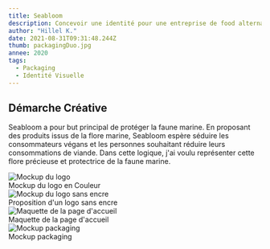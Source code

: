 ```yaml
---
title: Seabloom
description: Concevoir une identité pour une entreprise de food alternative
author: "Hillel K."
date: 2021-08-31T09:31:48.244Z
thumb: packagingDuo.jpg 
annee: 2020
tags:
  - Packaging
  - Identité Visuelle
---
```


## Démarche Créative

Seabloom a pour but principal de protéger la faune marine. En proposant des produits issus de la flore marine, Seabloom espère séduire les consommateurs végans et les personnes souhaitant réduire leurs consommations de viande. Dans cette logique, j'ai voulu représenter cette flore précieuse et protectrice de la faune marine.


<div class="half"> 
<img class="rounded shadow" src="/projets/img/seabloom/logo.jpg" alt="Mockup du logo"/>
 <figcaption>Mockup du logo en Couleur</figcaption> 
</div>

<div class="half">
<img class="rounded shadow" src="/projets/img/seabloom/logo-eco.jpg" alt="Mockup du logo sans encre"/>
 <figcaption>Proposition d'un logo sans encre</figcaption> 
</div>


<div>
<img class="rounded shadow" src="/projets/img/seabloom/maquette-acceuil.jpg" alt="Maquette de la page d'accueil"/>
 <figcaption>Maquette de la page d'accueil</figcaption> 
</div>

<div>
<img class="rounded shadow-sm" src="/projets/img/seabloom/packagingDuo.jpg" alt="Mockup packaging"/>
 <figcaption>Mockup packaging</figcaption> 
</div>